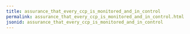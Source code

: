 ```yaml
---
title: assurance_that_every_ccp_is_monitored_and_in_control
permalink: assurance_that_every_ccp_is_monitored_and_in_control.html
jsonid: assurance_that_every_ccp_is_monitored_and_in_control
---
```

